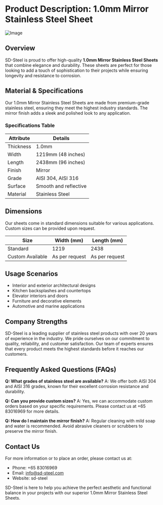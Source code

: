 # Product Description: 1.0mm Mirror Stainless Steel Sheet

![Image](https://github.com/user-attachments/assets/2567258e-e124-4816-932d-1809bd27ef0b)

## Overview
SD-Steel is proud to offer high-quality **1.0mm Mirror Stainless Steel Sheets** that combine elegance and durability. These sheets are perfect for those looking to add a touch of sophistication to their projects while ensuring longevity and resistance to corrosion.

## Material & Specifications
Our 1.0mm Mirror Stainless Steel Sheets are made from premium-grade stainless steel, ensuring they meet the highest industry standards. The mirror finish adds a sleek and polished look to any application.

### Specifications Table
| Attribute       | Details                  |
|-----------------|--------------------------|
| Thickness       | 1.0mm                    |
| Width           | 1219mm (48 inches)       |
| Length          | 2438mm (96 inches)       |
| Finish          | Mirror                   |
| Grade           | AISI 304, AISI 316       |
| Surface         | Smooth and reflective    |
| Material        | Stainless Steel          |

## Dimensions
Our sheets come in standard dimensions suitable for various applications. Custom sizes can be provided upon request.

| Size             | Width (mm) | Length (mm) |
|------------------|------------|-------------|
| Standard         | 1219       | 2438        |
| Custom Available | As per request | As per request |

## Usage Scenarios
- Interior and exterior architectural designs
- Kitchen backsplashes and countertops
- Elevator interiors and doors
- Furniture and decorative elements
- Automotive and marine applications

## Company Strengths
SD-Steel is a leading supplier of stainless steel products with over 20 years of experience in the industry. We pride ourselves on our commitment to quality, reliability, and customer satisfaction. Our team of experts ensures that every product meets the highest standards before it reaches our customers.

## Frequently Asked Questions (FAQs)
**Q: What grades of stainless steel are available?**
A: We offer both AISI 304 and AISI 316 grades, known for their excellent corrosion resistance and durability.

**Q: Can you provide custom sizes?**
A: Yes, we can accommodate custom orders based on your specific requirements. Please contact us at +65 83016969 for more details.

**Q: How do I maintain the mirror finish?**
A: Regular cleaning with mild soap and water is recommended. Avoid abrasive cleaners or scrubbers to preserve the mirror finish.

## Contact Us
For more information or to place an order, please contact us at:
- Phone: +65 83016969
- Email: info@sd-steel.com
- Website:  sd-steel

SD-Steel is here to help you achieve the perfect aesthetic and functional balance in your projects with our superior 1.0mm Mirror Stainless Steel Sheets.